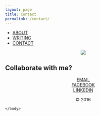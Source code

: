 ```yaml
---
layout: page
title: Contact
permalink: /contact/
---
```

<html>

<ul>
  <li><a class="active" href="http://rhearamakrishnan.com">ABOUT</a></li>
  <li><a href="http://rhearamakrishnan.com/writing">WRITING</a></li>
  <li><a href="http://rhearamakrishnan.com/contact">CONTACT</a></li>
</ul>

  <body>

<section>

<center>
<img src="http://s18.postimg.org/otak8m9fd/contact.png">
</center>
  
<h2>Collaborate with me?</h2>
<p>

<center>
<a href="mailto:reramakrishnan@gmail.com?Subject=Hey%20Rhea" target="_top">EMAIL</a><br>
<a href="https://www.facebook.com/reramakrishnan">FACEBOOK</a><br>
<a href="https://www.linkedin.com/in/rhea-ramakrishnan-693047b2?trk=hp-identity-name">LINKEDIN</a>
</center>

</p>
</section>

<div class="wrapper">
    <div id="footer">
        <center>&copy; 2016</center>
    </div>
</div>

    </body>
</html>
